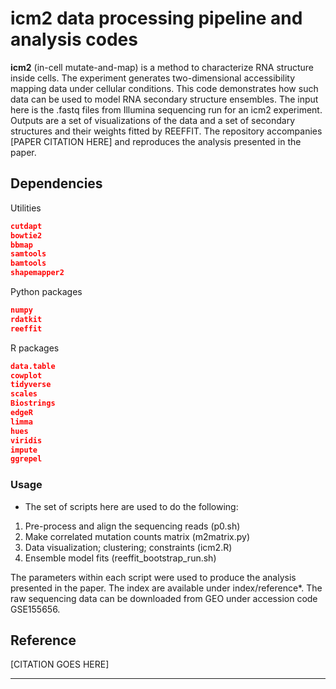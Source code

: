 # icm2 data processing pipeline and analysis codes

**icm2** (in-cell mutate-and-map) is a method to characterize RNA structure inside cells. The experiment generates two-dimensional accessibility mapping data under cellular conditions. This code demonstrates how such data can be used to model RNA secondary structure ensembles. The input here is the .fastq files from Illumina sequencing run for an icm2 experiment. Outputs are a set of visualizations of the data and a set of secondary structures and their weights fitted by REEFFIT. The repository accompanies [PAPER CITATION HERE] and reproduces the analysis presented in the paper.

## Dependencies

Utilities 
```json
cutdapt
bowtie2
bbmap
samtools
bamtools
shapemapper2
```

Python packages
```json
numpy
rdatkit
reeffit
```

R packages
```json
data.table
cowplot
tidyverse
scales
Biostrings
edgeR
limma
hues
viridis
impute
ggrepel
```


### Usage

* The set of scripts here are used to do the following:
1. Pre-process and align the sequencing reads (p0.sh)
2. Make correlated mutation counts matrix (m2matrix.py)
3. Data visualization; clustering; constraints (icm2.R)
4. Ensemble model fits (reeffit\_bootstrap\_run.sh)

The parameters within each script were used to produce the analysis presented in the paper. The index are available under index/reference\*. The raw sequencing data can be downloaded from GEO under accession code GSE155656.

## Reference

[CITATION GOES HERE]
<hr/>

